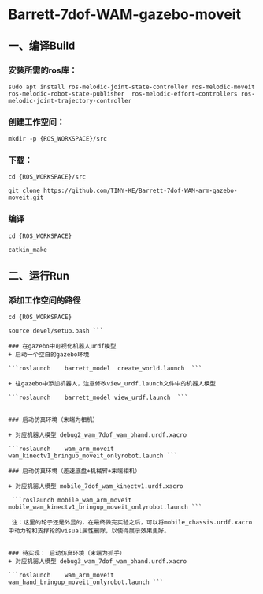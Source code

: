# Barrett-7dof-WAM-gazebo-moveit

## 一、编译Build

### 安装所需的ros库：
```
sudo apt install ros-melodic-joint-state-controller ros-melodic-moveit  ros-melodic-robot-state-publisher  ros-melodic-effort-controllers ros-melodic-joint-trajectory-controller
```

### 创建工作空间：
```mkdir -p {ROS_WORKSPACE}/src```

### 下载：
```cd {ROS_WORKSPACE}/src```

```git clone https://github.com/TINY-KE/Barrett-7dof-WAM-arm-gazebo-moveit.git```

### 编译
```
cd {ROS_WORKSPACE}

catkin_make
```


## 二、运行Run
### 添加工作空间的路径

``` 
cd {ROS_WORKSPACE} 

source devel/setup.bash ```

### 在gazebo中可视化机器人urdf模型
+ 启动一个空白的gazebo环境

```roslaunch    barrett_model  create_world.launch  ```

+ 往gazebo中添加机器人，注意修改view_urdf.launch文件中的机器人模型

```roslaunch    barrett_model view_urdf.launch  ```


### 启动仿真环境（末端为相机）

+ 对应机器人模型 debug2_wam_7dof_wam_bhand.urdf.xacro

```roslaunch    wam_arm_moveit    wam_kinectv1_bringup_moveit_onlyrobot.launch ```

### 启动仿真环境（差速底盘+机械臂+末端相机）

+ 对应机器人模型 mobile_7dof_wam_kinectv1.urdf.xacro

 ```roslaunch mobile_wam_arm_moveit mobile_wam_kinectv1_bringup_moveit_onlyrobot.launch ```

 注：这里的轮子还是外显的，在最终做完实验之后，可以将mobile_chassis.urdf.xacro中动力轮和支撑轮的visual属性删除，以使得展示效果更好。
 

### 待实现： 启动仿真环境（末端为抓手）
+ 对应机器人模型 debug3_wam_7dof_wam_bhand.urdf.xacro

```roslaunch    wam_arm_moveit    wam_hand_bringup_moveit_onlyrobot.launch ```

